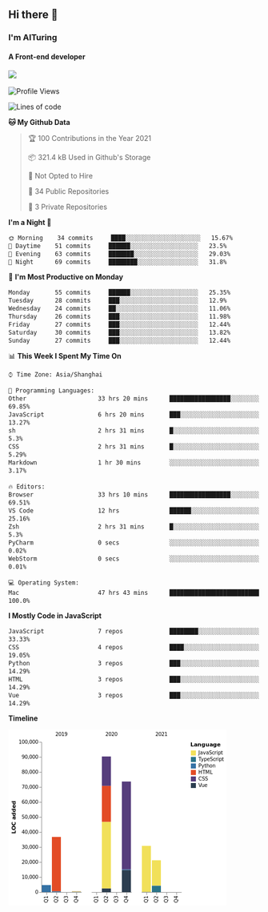 ## Hi there 👋
### I'm AITuring
#### A Front-end developer

<img src="./dhx.gif" width="400px"/>

<!--START_SECTION:waka-->
![Profile Views](http://img.shields.io/badge/Profile%20Views-1-blue)

![Lines of code](https://img.shields.io/badge/From%20Hello%20World%20I%27ve%20Written-257899%20lines%20of%20code-blue)

**🐱 My Github Data** 

> 🏆 100 Contributions in the Year 2021
 > 
> 📦 321.4 kB Used in Github's Storage 
 > 
> 🚫 Not Opted to Hire
 > 
> 📜 34 Public Repositories 
 > 
> 🔑 3 Private Repositories  
 > 
**I'm a Night 🦉** 

```text
🌞 Morning    34 commits     ████░░░░░░░░░░░░░░░░░░░░░   15.67% 
🌆 Daytime    51 commits     ██████░░░░░░░░░░░░░░░░░░░   23.5% 
🌃 Evening    63 commits     ███████░░░░░░░░░░░░░░░░░░   29.03% 
🌙 Night      69 commits     ████████░░░░░░░░░░░░░░░░░   31.8%

```
📅 **I'm Most Productive on Monday** 

```text
Monday       55 commits     ██████░░░░░░░░░░░░░░░░░░░   25.35% 
Tuesday      28 commits     ███░░░░░░░░░░░░░░░░░░░░░░   12.9% 
Wednesday    24 commits     ██░░░░░░░░░░░░░░░░░░░░░░░   11.06% 
Thursday     26 commits     ███░░░░░░░░░░░░░░░░░░░░░░   11.98% 
Friday       27 commits     ███░░░░░░░░░░░░░░░░░░░░░░   12.44% 
Saturday     30 commits     ███░░░░░░░░░░░░░░░░░░░░░░   13.82% 
Sunday       27 commits     ███░░░░░░░░░░░░░░░░░░░░░░   12.44%

```


📊 **This Week I Spent My Time On** 

```text
⌚︎ Time Zone: Asia/Shanghai

💬 Programming Languages: 
Other                    33 hrs 20 mins      █████████████████░░░░░░░░   69.85% 
JavaScript               6 hrs 20 mins       ███░░░░░░░░░░░░░░░░░░░░░░   13.27% 
sh                       2 hrs 31 mins       █░░░░░░░░░░░░░░░░░░░░░░░░   5.3% 
CSS                      2 hrs 31 mins       █░░░░░░░░░░░░░░░░░░░░░░░░   5.29% 
Markdown                 1 hr 30 mins        ░░░░░░░░░░░░░░░░░░░░░░░░░   3.17%

🔥 Editors: 
Browser                  33 hrs 10 mins      █████████████████░░░░░░░░   69.51% 
VS Code                  12 hrs              ██████░░░░░░░░░░░░░░░░░░░   25.16% 
Zsh                      2 hrs 31 mins       █░░░░░░░░░░░░░░░░░░░░░░░░   5.3% 
PyCharm                  0 secs              ░░░░░░░░░░░░░░░░░░░░░░░░░   0.02% 
WebStorm                 0 secs              ░░░░░░░░░░░░░░░░░░░░░░░░░   0.01%

💻 Operating System: 
Mac                      47 hrs 43 mins      █████████████████████████   100.0%

```

**I Mostly Code in JavaScript** 

```text
JavaScript               7 repos             ████████░░░░░░░░░░░░░░░░░   33.33% 
CSS                      4 repos             ████░░░░░░░░░░░░░░░░░░░░░   19.05% 
Python                   3 repos             ███░░░░░░░░░░░░░░░░░░░░░░   14.29% 
HTML                     3 repos             ███░░░░░░░░░░░░░░░░░░░░░░   14.29% 
Vue                      3 repos             ███░░░░░░░░░░░░░░░░░░░░░░   14.29%

```


**Timeline**

![Chart not found](https://raw.githubusercontent.com/AITuring/AITuring/main/charts/bar_graph.png) 


<!--END_SECTION:waka-->


